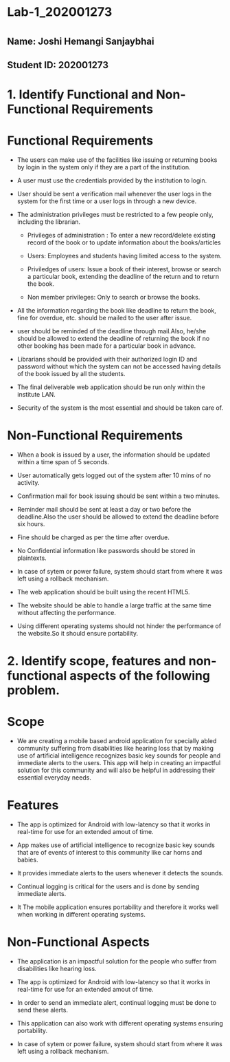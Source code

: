 # Lab-1_202001273
#
## Name: Joshi Hemangi Sanjaybhai
## Student ID: 202001273
#
# 1. Identify Functional and Non-Functional Requirements

# Functional Requirements

- The users can make use of the facilities like issuing or returning books by login in the system only if they are a part of the institution.

- A user must use the credentials provided by the institution to login.

- User should be sent a verification mail whenever the user logs in the system for the first time or a user logs in through a new device.

- The administration privileges must be restricted to a few people only, including the librarian.  

    - Privileges of administration : To enter a new record/delete existing record of the book or to update information about the books/articles 
    
    - Users: Employees and students having limited access to the system.
    
    - Priviledges of users: Issue a book of their interest, browse or search a particular book, extending the deadline of the return and to return the book.
    
    - Non member privileges: Only to search or browse the books.

- All the information regarding the book like deadline to return the book, fine for overdue, etc. should be mailed to the user after issue.

- user should be reminded of the deadline through mail.Also, he/she should be allowed to extend the deadline of returning the book if no other booking has been made for a particular book in advance.

- Librarians should be provided with their authorized login ID and password without which the system can not be accessed having details of the book issued by all the students.

- The final deliverable web application should be run only within the institute LAN.

- Security of the system is the most essential and should be taken care of.


# Non-Functional Requirements

- When a book is issued by a user, the information should be updated within a time span of 5 seconds.

- User automatically gets logged out of the system after 10 mins of no activity.

- Confirmation mail for book issuing should be sent within a two minutes.

- Reminder mail should be sent at least a day or two before the deadline.Also the user should be allowed to extend the deadline before six hours. 

- Fine should be charged as per the time after overdue.

- No Confidential information like passwords should be stored in plaintexts.

- In case of sytem or power failure, system should start from where it was left using a rollback mechanism.

- The web application should be built using the recent HTML5.

- The website should be able to handle a large traffic at the same time without affecting the performance.

- Using different operating systems should not hinder the performance of the website.So it should ensure portability.

##
#
# 2. Identify scope, features and non-functional aspects of the following problem.

# Scope
- We are creating a mobile based android application for specially abled community suffering from disabilities like hearing loss that by making use of artificial intelligence recognizes basic key sounds for people and immediate alerts to the users. This app will help in creating an impactful solution for this community and will also be helpful in addressing their essential everyday needs.

# Features

- The app is optimized for Android with low-latency so that it works in real-time for use for an extended amout of time.

- App makes use of artificial intelligence to recognize basic key sounds that are of events of interest to this community like car horns and babies.

- It provides immediate alerts to the users whenever it detects the sounds.

- Continual logging is critical for the users and is done by sending immediate alerts.

- It The mobile application ensures portability and therefore it works well when working in different operating systems.

# Non-Functional Aspects

- The application is an impactful solution for the people who suffer from disabilities like hearing loss.

- The app is optimized for Android with low-latency so that it works in real-time for use for an extended amout of time.

- In order to send an immediate alert, continual logging must be done to send these alerts.

- This application can also work with different operating systems ensuring portability.

- In case of sytem or power failure, system should start from where it was left using a rollback mechanism.
